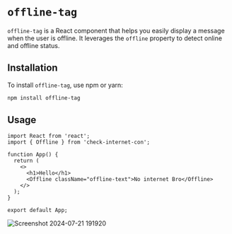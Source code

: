 



# `offline-tag`

`offline-tag` is a React component that helps you easily display a message when the user is offline. It leverages the `offline` property to detect online and offline status.

## Installation

To install `offline-tag`, use npm or yarn:

```bash
npm install offline-tag
```

## Usage

```
import React from 'react';
import { Offline } from 'check-internet-con';

function App() {
  return (
    <>
      <h1>Hello</h1>
      <Offline className="offline-text">No internet Bro</Offline>
    </>
  );
}

export default App;

```
![Screenshot 2024-07-21 191920](https://github.com/user-attachments/assets/38e6c4fa-b82c-464d-9ca6-84664ba39718)


